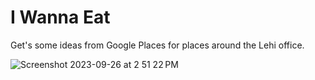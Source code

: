 # I Wanna Eat

Get's some ideas from Google Places for places around the Lehi office.

![Screenshot 2023-09-26 at 2 51 22 PM](https://github.com/michaelbonner/i-wanna-eat/assets/1122945/bacd230f-2c90-4871-a0d7-13bf71c7ee37)

